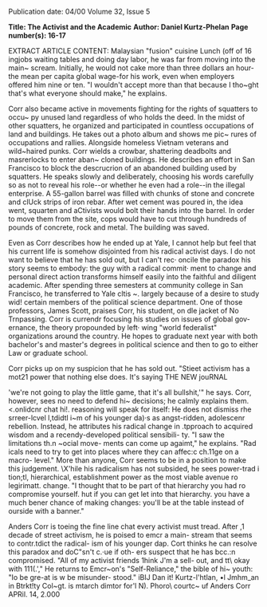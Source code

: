 Publication date: 04/00
Volume 32, Issue 5

**Title: The Activist and the Academic**
**Author: Daniel Kurtz-Phelan**
**Page number(s): 16-17**

EXTRACT ARTICLE CONTENT:
Malaysian "fusion" cuisine 
Lunch 
(off of 
16 
ingjobs waiting tables and doing day labor, 
he was far from moving into the main~ 
scream. Initially, he would not cake more 
than three dollars an hour-
the mean per 
capita global wage-for his work, even 
when employers offered him nine or ten. "I 
wouldn't accept more than that because I 
tho~ght that's what everyone should 
make," he explains. 

Corr also became active in movements 
fighting for the rights of squatters to occu~ 
py unused land regardless of who holds the 
deed. In the midst of other squatters, he 
organized and participated in countless 
occupations of land and buildings. He 
takes out a photo album and shows me pic~ 
rures of occupations and rallies. Alongside 
homeless Vietnam veterans and wild~haired 
punks. Corr wields a crowbar, shattering 
deadbolts and masrerlocks to enter aban~ 
cloned buildings. He describes an effort in 
San Francisco to block the descrucrion of 
an abandoned building used by squatters. 
He speaks slowly and deliberately, choosing 
his words carefully so as not to reveal his 
role--or whether he even had a role--in 
the illegal enterprise. A 55-gallon barrel was 
filled with chunks of stone and concrete 
and clUck strips of iron rebar. After wet 
cement was poured in, the idea went, 
squarten and aCtivists would bolt their 
hands into the barrel. In order to move 
them from the site, cops would have to cut 
through hundreds of pounds of concrete, 
rock and metal. The building was saved. 

Even as Corr describes how he ended 
up at Yale, I cannot help but feel that his 
current life is somehow disjointed from his 
radical activist days. I do not want to 
believe that he has sold out, but I can't rec· 
oncile the paradox his story seems to 
embody: the guy with a radical commit· 
ment to change and personal direct action 
transforms himself easily into the faithful 
and diligent academic. After spending 
three semesters at community college in 
San Francisco, he transferred to Yale cltis 
~. largely because of a desire to study wid! 
certain members of the political science 
department. One of those professors, James 
Scott, praises Corr, his student, on dle 
jacket of No Trnpassing. Corr is currendr 
focusing his studies on issues of global gov-
ernance, the theory propounded by left· 
wing "world federalist" organizations 
around the country. He hopes to graduate 
next year with both bachelor's and master's 
degrees in political science and then to go 
to either Law or graduate school. 

Corr picks up on my suspicion that he 
has sold out. "Stieet activism has a mot21 
power that nothing else does. It's saying 
THE NEW jouRNAL 


'we're not going to play the little game, that 
it's all bullshit,'" he says. Corr, however, 
sees no need to defend hi~ decisions; he 
calmly explains them. <.onlidcnr chat hi!. 
reasoning will speak for itself: He does not 
dismiss rhe srreer-lcvel 
l,tdidtl i~m of his 
younger da)·s as angst-ridden, adolescenr 
rebellion. Instead, he attributes his radical 
change in .tpproach to acquired wisdom 
and a recendy-developed political sensibili-
ty. "I saw the limitations th.n ~ocial move-
ments can come up agaimt," he explains. 
"Rad icals need to try to get into places 
where they can affec:c ch.11ge on a macro-
level." More than anyone, Corr seems to be 
in a position to make this judgement. 
\X'hile his radicalism has not subsided, he 
sees 
power-trad i tion;tl, 
hierarchical, 
establishment power 
as the most viable 
avenue ro legirimatt. change. "I thought 
that to be part of that hierarchy you had ro 
compromise yourself. hut if you can get let 
into that hierarchy. you have a much bener 
chance of making changes: you'll be at the 
table instead of ourside with a banner." 

Anders Corr is toeing the fine line chat 
every activist must tread. After ,1 decade of 
street activism, he is poised to emcr a main-
stream that seems to contr.tdict the radical-
ism of his younger dap. Cort thinks he can 
resolve this paradox and doC"sn't c.·ue if oth-
ers suspect that he has bcc.:n compromised. 
"All of my activist friends 1hink J'm a sell-
out, and tt\ okay with 111(.'," He returns to 
Emcr~on's "Self-Reliance," the bible of hi~ 
youth: "Io be gre-at is w be misunder-
stood." 
iBIJ 
Dan it! Kurtz-l'htlan, •l Jmhm_an in Btrkt!ty 
Col~gt. is mtarch dimtor for'l N). 
Phoro\ courtc~ uf Anders Corr 
APRil. 14, 2.000